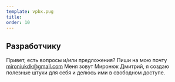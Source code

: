 ```yaml
--- 
template: vpbx.pug
title: 
order: 10
---
```


## Разработчику

Привет, есть вопросы и/или предложения? Пиши на мою почту mironiukdk@gmail.com
Меня зовут Миронюк Дмитрий, я создаю полезные штуки для себя и делюсь ими в свободном доступе.


